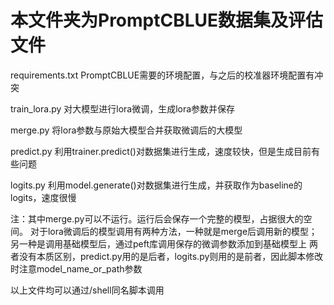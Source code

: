 # 本文件夹为PromptCBLUE数据集及评估文件

requirements.txt    PromptCBLUE需要的环境配置，与之后的校准器环境配置有冲突

train_lora.py       对大模型进行lora微调，生成lora参数并保存

merge.py            将lora参数与原始大模型合并获取微调后的大模型

predict.py          利用trainer.predict()对数据集进行生成，速度较快，但是生成目前有些问题

logits.py           利用model.generate()对数据集进行生成，并获取作为baseline的logits，速度很慢

注：其中merge.py可以不运行。运行后会保存一个完整的模型，占据很大的空间。
对于lora微调后的模型调用有两种方法，一种就是merge后调用新的模型；另一种是调用基础模型后，通过peft库调用保存的微调参数添加到基础模型上
两者没有本质区别，predict.py用的是后者，logits.py则用的是前者，因此脚本修改时注意model_name_or_path参数

以上文件均可以通过/shell同名脚本调用